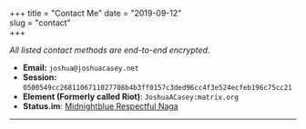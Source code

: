 +++
title = "Contact Me"
date = "2019-09-12"  
slug = "contact"  
+++

_All listed contact methods are end-to-end encrypted._  

- **Email:** `joshua@joshuacasey.net`  
- **Session:** `0500549cc2681106711027708b4b3ff0157c3ded96cc4f3e524ecfeb196c75cc21`
- **Element (Formerly called Riot)**: `JoshuaACasey:matrix.org`  
- **Status.im**: [Midnightblue Respectful Naga](https://join.status.im/u/0x0427e6164f80e0e555653f456fc306909b5e2843189b2129a45a2fe2cf18b2809a50d7fbf2a8f7db94f7abe2319a4f3a61d1accebcad00d1d76b9852acfcd5d077)  


---
<script src="https://assets.digitalclimatestrike.net/widget.js" async></script>
<script src="https://redalert.battleforthenet.com/widget.js" async></script>
<a rel="me" href="https://switter.at/@joshuaacasey"></a>

<!-- Cloudflare Web Analytics --><script defer src='https://static.cloudflareinsights.com/beacon.min.js' data-cf-beacon='{"token": "933591247b8246ce92885b3aabedbb47"}'></script><!-- End Cloudflare Web Analytics -->
<!-- Site Tag 342b03dcf54743b089231ac995785b37 -->